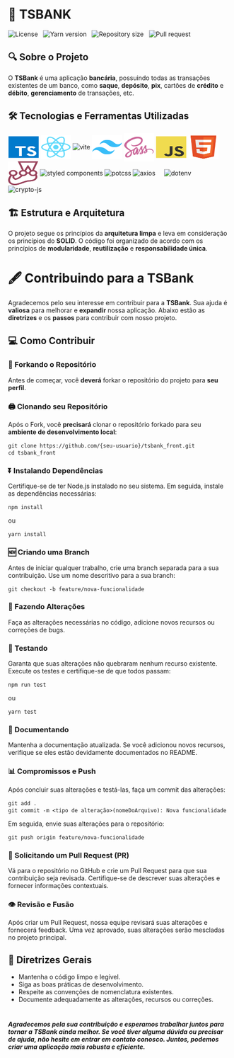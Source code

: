 # 🏦 TSBANK
![License](https://img.shields.io/static/v1?label=license&message=MIT&color=yellow) &nbsp;
![Yarn version](https://img.shields.io/static/v1?label=yarn&message=v1.22.21&color=blue) &nbsp;
![Repository size](https://img.shields.io/github/repo-size/bush1D3v/tsbank_front?color=orange) &nbsp;
![Pull request](https://img.shields.io/static/v1?label=PR&message=welcome&color=green)

## 🔍 Sobre o Projeto
O **TSBank** é uma aplicação **bancária**, possuindo todas as transações existentes de um banco, como **saque**, **depósito**, **pix**, cartões de **crédito** e **débito**, **gerenciamento** de transações, etc.

## 🛠️ Tecnologias e Ferramentas Utilizadas
<div>
   <img align='center' height='50' width='70' title='TypeScript' alt='typescript' src='https://github.com/devicons/devicon/blob/master/icons/typescript/typescript-original.svg' />
   <img align='center' height='54' width='68' title='React' alt='react' src='https://github.com/devicons/devicon/blob/master/icons/react/react-original.svg' /> 
   <img align='center' height='54' width='68' title='Vite' alt='vite' src='https://github.com/bush1D3v/my_portfolio/assets/133554156/46570ed3-6e92-4ad2-b09b-d235cd142b3f' />
   <img align='center' height='54' width='68' title='Tailwindcss' alt='tailwindcss' src='https://github.com/devicons/devicon/blob/master/icons/tailwindcss/tailwindcss-plain.svg' /> 
   <img align='center' height='64' width='68' title='Sass' alt='sass' src='https://github.com/devicons/devicon/blob/master/icons/sass/sass-original.svg' />
   <img align='center' height='50' width='70' title='JavaScript' alt='javascript' src='https://github.com/devicons/devicon/blob/master/icons/javascript/javascript-original.svg' />
   <img align='center' height='54' width='68' title='Html5' alt='html5' src='https://github.com/devicons/devicon/blob/master/icons/html5/html5-original.svg' /> 
   <img align='center' height='54' width='68' title='Jest' alt='jest' src='https://github.com/devicons/devicon/blob/master/icons/jest/jest-plain.svg' /> 
   <img align='center' height='65' width='80' title='Styled Components' alt='styled components' src='https://github.com/bush1D3v/tsbank_front/assets/133554156/5c78f0d4-45d6-407a-becc-fa25188d2491' />
   <img align='center' height='68' width='72' title='Potcss' alt='potcss' src='https://github.com/bush1D3v/my_portfolio/assets/133554156/85b7c73b-e181-4c95-b9de-a8e0ba0523d3' />
   <img align='center' height='70' width='50' title='Axios' alt='axios' src='https://github.com/bush1D3v/tsbank_front/assets/133554156/b9ff307f-3582-4635-ae6e-361215efc742' /> &nbsp; &nbsp;
   <img align='center' height='49' width='49' title='Dotenv' alt='dotenv' src='https://github.com/bush1D3v/my_portfolio/assets/133554156/432ec521-c94a-4f24-964e-f62658d04581' /> &nbsp; &nbsp;
   <img align='center' height='49' width='49' title='Crypto-js' alt='crypto-js' src='https://github.com/bush1D3v/tsbank_api/assets/133554156/303e55f6-c252-479d-9ce9-37cb33b07a12' />
</div>

## 🏗 Estrutura e Arquitetura

O projeto segue os princípios da **arquitetura limpa** e leva em consideração os princípios do **SOLID**. O código foi organizado de acordo com os princípios de **modularidade**, **reutilização** e **responsabilidade única**.

# 🖋️ Contribuindo para a TSBank 

Agradecemos pelo seu interesse em contribuir para a **TSBank**. Sua ajuda é **valiosa** para melhorar e **expandir** nossa aplicação. Abaixo estão as **diretrizes** e os **passos** para contribuir com nosso projeto.

## 💻 Como Contribuir

### 🌳 Forkando o Repositório
Antes de começar, você **deverá** forkar o repositório do projeto para **seu perfil**.

### 🖨 Clonando seu Repositório
Após o Fork, você **precisará** clonar o repositório forkado para seu **ambiente de desenvolvimento local**:

```
git clone https://github.com/{seu-usuario}/tsbank_front.git
cd tsbank_front
```

### ⏬ Instalando Dependências
Certifique-se de ter Node.js instalado no seu sistema. Em seguida, instale as dependências necessárias:

```
npm install
```
ou
```
yarn install
```

### 🆕 Criando uma Branch
Antes de iniciar qualquer trabalho, crie uma branch separada para a sua contribuição. Use um nome descritivo para a sua branch:

```
git checkout -b feature/nova-funcionalidade
```

### 🔨 Fazendo Alterações
Faça as alterações necessárias no código, adicione novos recursos ou correções de bugs.

### 🧪 Testando
Garanta que suas alterações não quebraram nenhum recurso existente. Execute os testes e certifique-se de que todos passam:

```
npm run test
```
ou
```
yarn test
```

### 📝 Documentando
Mantenha a documentação atualizada. Se você adicionou novos recursos, verifique se eles estão devidamente documentados no README.

### 📊 Compromissos e Push
Após concluir suas alterações e testá-las, faça um commit das alterações:
```
git add .
git commit -m <tipo de alteração>(nomeDoArquivo): Nova funcionalidade
```

Em seguida, envie suas alterações para o repositório:

```
git push origin feature/nova-funcionalidade
```

### 📨 Solicitando um Pull Request (PR)

Vá para o repositório no GitHub e crie um Pull Request para que sua contribuição seja revisada. Certifique-se de descrever suas alterações e fornecer informações contextuais.

### 👁 Revisão e Fusão
Após criar um Pull Request, nossa equipe revisará suas alterações e fornecerá feedback. Uma vez aprovado, suas alterações serão mescladas no projeto principal.

## 💼 Diretrizes Gerais

- Mantenha o código limpo e legível.
- Siga as boas práticas de desenvolvimento.
- Respeite as convenções de nomenclatura existentes.
- Documente adequadamente as alterações, recursos ou correções.

#

***Agradecemos pela sua contribuição e esperamos trabalhar juntos para tornar a TSBank ainda melhor. Se você tiver alguma dúvida ou precisar de ajuda, não hesite em entrar em contato conosco. Juntos, podemos criar uma aplicação mais robusta e eficiente.***
